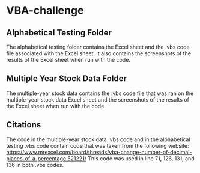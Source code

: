 # VBA-challenge

## Alphabetical Testing Folder
The alphabetical testing folder contains the Excel sheet and the .vbs code file associated with the Excel sheet. It also contains the screenshots of the results of the Excel sheet when run with the code. 

## Multiple Year Stock Data Folder
The multiple-year stock data contains the .vbs code file that was ran on the multiple-year stock data Excel sheet and the screenshots of the results of the Excel sheet when run with the code. 

## Citations
The code in the multiple-year stock data .vbs code and in the alphabetical testing .vbs code contain code that was taken from the following website: https://www.mrexcel.com/board/threads/vba-change-number-of-decimal-places-of-a-percentage.521221/
This code was used in line 71, 126, 131, and 136 in both .vbs codes. 

